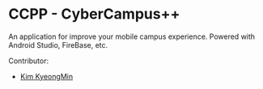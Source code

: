 # CCPP - CyberCampus++
An application for improve your mobile campus experience.
Powered with Android Studio, FireBase, etc.

Contributor:
- [Kim KyeongMin](https://github.com/KyeongMin5307)
